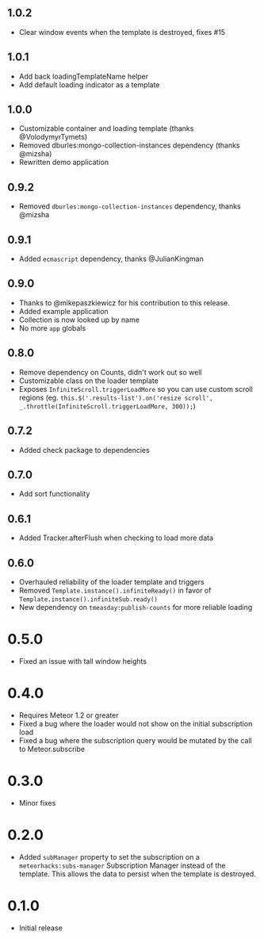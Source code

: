 ## 1.0.2
- Clear window events when the template is destroyed, fixes #15

## 1.0.1
- Add back loadingTemplateName helper
- Add default loading indicator as a template

## 1.0.0
- Customizable container and loading template (thanks @VolodymyrTymets)
- Removed dburles:mongo-collection-instances dependency (thanks @mizsha)
- Rewritten demo application

## 0.9.2
- Removed `dburles:mongo-collection-instances` dependency, thanks @mizsha

## 0.9.1
- Added `ecmascript` dependency, thanks @JulianKingman

## 0.9.0
- Thanks to @mikepaszkiewicz for his contribution to this release.
- Added example application
- Collection is now looked up by name
- No more ``app`` globals

## 0.8.0
- Remove dependency on Counts, didn't work out so well
- Customizable class on the loader template
- Exposes `InfiniteScroll.triggerLoadMore` so you can use custom scroll regions (eg. `this.$('.results-list').on('resize scroll', _.throttle(InfiniteScroll.triggerLoadMore, 300));`)

## 0.7.2
- Added check package to dependencies

## 0.7.0
- Add sort functionality

## 0.6.1
- Added Tracker.afterFlush when checking to load more data

## 0.6.0
- Overhauled reliability of the loader template and triggers
- Removed `Template.instance().infiniteReady()` in favor of `Template.instance().infiniteSub.ready()`
- New dependency on `tmeasday:publish-counts` for more reliable loading

# 0.5.0
- Fixed an issue with tall window heights

# 0.4.0
- Requires Meteor 1.2 or greater
- Fixed a bug where the loader would not show on the initial subscription load
- Fixed a bug where the subscription query would be mutated by the call to Meteor.subscribe

# 0.3.0
- Minor fixes

# 0.2.0
- Added `subManager` property to set the subscription on a `meteorhacks:subs-manager` Subscription Manager instead of the template. This allows the data to persist when the template is destroyed.

# 0.1.0
- Initial release
